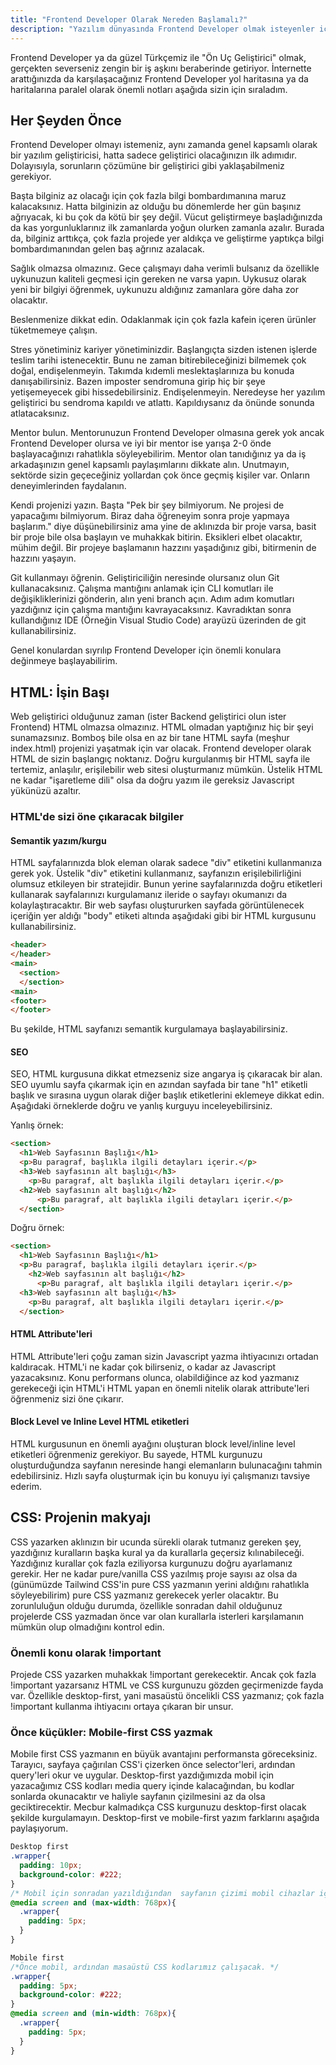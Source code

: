 ```yaml
---
title: "Frontend Developer Olarak Nereden Başlamalı?"
description: "Yazılım dünyasında Frontend Developer olmak isteyenler için kişisel notlarım"
---
```


Frontend Developer ya da güzel Türkçemiz ile "Ön Uç Geliştirici" olmak, gerçekten severseniz zengin bir iş aşkını beraberinde getiriyor. İnternette arattığınızda da karşılaşacağınız Frontend Developer yol haritasına ya da haritalarına paralel olarak  önemli notları aşağıda sizin için sıraladım.

## Her Şeyden Önce

Frontend Developer olmayı istemeniz, aynı zamanda genel kapsamlı olarak bir yazılım geliştiricisi, hatta sadece geliştirici olacağınızın ilk adımıdır. Dolayısıyla, sorunların çözümüne bir geliştirici gibi yaklaşabilmeniz gerekiyor. 

Başta bilginiz az olacağı için çok fazla bilgi bombardımanına maruz kalacaksınız. Hatta bilginizin az olduğu bu dönemlerde her gün başınız ağrıyacak, ki bu çok da kötü bir şey değil. Vücut geliştirmeye başladığınızda da kas yorgunluklarınız ilk zamanlarda yoğun olurken zamanla azalır. Burada da, bilginiz arttıkça, çok fazla projede yer aldıkça ve geliştirme yaptıkça bilgi bombardımanından gelen baş ağrınız azalacak.

Sağlık olmazsa olmazınız. Gece çalışmayı daha verimli bulsanız da özellikle uykunuzun kaliteli geçmesi için gereken ne varsa yapın. Uykusuz olarak yeni bir bilgiyi öğrenmek, uykunuzu aldığınız zamanlara göre daha zor olacaktır.

Beslenmenize dikkat edin. Odaklanmak için çok fazla kafein içeren ürünler tüketmemeye çalışın.

Stres yönetiminiz kariyer yönetiminizdir. Başlangıçta sizden istenen işlerde teslim tarihi istenecektir. Bunu ne zaman bitirebileceğinizi bilmemek çok doğal, endişelenmeyin. Takımda kıdemli meslektaşlarınıza bu konuda danışabilirsiniz. Bazen imposter sendromuna girip hiç bir şeye yetişemeyecek gibi hissedebilirsiniz. Endişelenmeyin. Neredeyse her yazılım geliştirici bu sendroma kapıldı ve atlattı. Kapıldıysanız da önünde sonunda atlatacaksınız.

Mentor bulun. Mentorunuzun Frontend Developer olmasına gerek yok ancak Frontend Developer olursa ve iyi bir mentor ise yarışa 2-0 önde başlayacağınızı rahatlıkla söyleyebilirim. Mentor olan tanıdığınız ya da iş arkadaşınızın genel kapsamlı paylaşımlarını dikkate alın. Unutmayın, sektörde sizin geçeceğiniz yollardan çok önce geçmiş kişiler var. Onların deneyimlerinden faydalanın.

Kendi projenizi yazın. Başta "Pek bir şey bilmiyorum. Ne projesi de yapacağımı bilmiyorum. Biraz daha öğreneyim sonra proje yapmaya başlarım." diye düşünebilirsiniz ama yine de aklınızda bir proje varsa, basit bir proje bile olsa başlayın ve muhakkak bitirin. Eksikleri elbet olacaktır, mühim değil. Bir projeye başlamanın hazzını yaşadığınız gibi, bitirmenin de hazzını yaşayın.

Git kullanmayı öğrenin. Geliştiriciliğin neresinde olursanız olun Git kullanacaksınız. Çalışma mantığını anlamak için CLI komutları ile değişikliklerinizi gönderin, alın yeni branch açın. Adım adım komutları yazdığınız için çalışma mantığını kavrayacaksınız. Kavradıktan sonra kullandığınız IDE (Örneğin Visual Studio Code) arayüzü üzerinden de git kullanabilirsiniz.

Genel konulardan sıyrılıp Frontend Developer için önemli konulara değinmeye başlayabilirim.

## HTML: İşin Başı

Web geliştirici olduğunuz zaman (ister Backend geliştirici olun ister Frontend) HTML olmazsa olmazınız. HTML olmadan yaptığınız hiç bir şeyi sunamazsınız. Bomboş bile olsa en az bir tane HTML sayfa (meşhur index.html) projenizi yaşatmak için var olacak. Frontend developer olarak HTML de sizin başlangıç noktanız. Doğru kurgulanmış bir HTML sayfa ile tertemiz, anlaşılır, erişilebilir web sitesi oluşturmanız mümkün. Üstelik HTML ne kadar "işaretleme dili" olsa da doğru yazım ile gereksiz Javascript yükünüzü azaltır.

### HTML'de sizi öne çıkaracak bilgiler

#### Semantik yazım/kurgu

HTML sayfalarınızda blok eleman olarak sadece "div" etiketini kullanmanıza gerek yok. Üstelik "div" etiketini kullanmanız, sayfanızın erişilebilirliğini olumsuz etkileyen bir stratejidir. Bunun yerine sayfalarınızda doğru etiketleri kullanarak sayfalarınızı kurgulamanız ileride o sayfayı okumanızı da kolaylaştıracaktır. Bir web sayfası oluştururken sayfada görüntülenecek içeriğin yer aldığı "body" etiketi altında aşağıdaki gibi bir HTML kurgusunu kullanabilirsiniz.

```html
<header>
</header>
<main>
  <section>
  </section>
<main>
<footer>
</footer>
```

Bu şekilde, HTML sayfanızı semantik kurgulamaya başlayabilirsiniz.

#### SEO

SEO, HTML kurgusuna dikkat etmezseniz size angarya iş çıkaracak bir alan. SEO uyumlu sayfa çıkarmak için en azından sayfada bir tane "h1" etiketli başlık ve sırasına uygun olarak diğer başlık etiketlerini eklemeye dikkat edin. Aşağıdaki örneklerde doğru ve yanlış kurguyu inceleyebilirsiniz.

Yanlış örnek:

```html
<section>
  <h1>Web Sayfasının Başlığı</h1>
  <p>Bu paragraf, başlıkla ilgili detayları içerir.</p>
  <h3>Web sayfasının alt başlığı</h3>
    <p>Bu paragraf, alt başlıkla ilgili detayları içerir.</p>
  <h2>Web sayfasının alt başlığı</h2>
      <p>Bu paragraf, alt başlıkla ilgili detayları içerir.</p>
  </section>
```
Doğru örnek:

```html
<section>
  <h1>Web Sayfasının Başlığı</h1>
  <p>Bu paragraf, başlıkla ilgili detayları içerir.</p>
    <h2>Web sayfasının alt başlığı</h2>
      <p>Bu paragraf, alt başlıkla ilgili detayları içerir.</p>
  <h3>Web sayfasının alt başlığı</h3>
    <p>Bu paragraf, alt başlıkla ilgili detayları içerir.</p>
  </section>
```

#### HTML Attribute'leri

HTML Attribute'leri çoğu zaman sizin Javascript yazma ihtiyacınızı ortadan kaldıracak. HTML'i ne kadar çok bilirseniz, o kadar az Javascript yazacaksınız. Konu performans olunca, olabildiğince az kod yazmanız gerekeceği için HTML'i HTML yapan en önemli nitelik olarak attribute'leri öğrenmeniz sizi öne çıkarır.


#### Block Level ve Inline Level HTML etiketleri

HTML kurgusunun en önemli ayağını oluşturan block level/inline level etiketleri öğrenmeniz gerekiyor. Bu sayede, HTML kurgunuzu oluşturduğundza sayfanın neresinde hangi elemanların bulunacağını tahmin edebilirsiniz. Hızlı sayfa oluşturmak için bu konuyu iyi çalışmanızı tavsiye ederim.

## CSS: Projenin makyajı

CSS yazarken aklınızın bir ucunda sürekli olarak tutmanız gereken şey, yazdığınız kuralların başka kural ya da kurallarla geçersiz kılınabileceği. Yazdığınız kurallar çok fazla eziliyorsa kurgunuzu doğru ayarlamanız gerekir. Her ne kadar pure/vanilla CSS yazılmış proje sayısı az olsa da (günümüzde Tailwind CSS'in pure CSS yazmanın yerini aldığını rahatlıkla söyleyebilirim) pure CSS yazmanız gerekecek yerler olacaktır. Bu zorunluluğun olduğu durumda, özellikle sonradan dahil olduğunuz projelerde CSS yazmadan önce var olan kurallarla isterleri karşılamanın mümkün olup olmadığını kontrol edin.

### Önemli konu olarak !important

Projede CSS yazarken muhakkak !important gerekecektir. Ancak çok fazla !important yazarsanız HTML ve CSS kurgunuzu  gözden geçirmenizde fayda var. Özellikle desktop-first, yani masaüstü öncelikli CSS yazmanız; çok fazla !important kullanma ihtiyacını ortaya çıkaran bir unsur.

### Önce küçükler: Mobile-first CSS yazmak

Mobile first CSS yazmanın en büyük avantajını performansta göreceksiniz. Tarayıcı, sayfaya çağırılan CSS'i çizerken önce selector'leri, ardından query'leri okur ve uygular. Desktop-first yazdığımızda mobil için yazacağımız CSS kodları media query içinde kalacağından, bu kodlar sonlarda okunacaktır ve haliyle sayfanın çizilmesini az da olsa geciktirecektir. Mecbur kalmadıkça CSS kurgunuzu desktop-first olacak şekilde kurgulamayın. Desktop-first ve mobile-first yazım farklarını aşağıda paylaşıyorum.

```css
Desktop first
.wrapper{
  padding: 10px;
  background-color: #222;
}
/* Mobil için sonradan yazıldığından  sayfanın çizimi mobil cihazlar için gecikecek. */
@media screen and (max-width: 768px){
  .wrapper{
    padding: 5px;
  }
}
```
```css
Mobile first
/*Önce mobil, ardından masaüstü CSS kodlarımız çalışacak. */
.wrapper{
  padding: 5px;
  background-color: #222;
}
@media screen and (min-width: 768px){
  .wrapper{
    padding: 5px;
  }
}
```